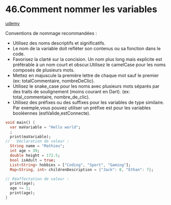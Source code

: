 # 46.Comment nommer les variables

[udemy](https://www.udemy.com/course/flutter-dart-creez-des-applications-pour-ios-et-android/learn/lecture/26916068#overview)

Conventions de nommage recommandées :

- Utilisez des noms descriptifs et significatifs.
- Le nom de la variable doit refléter son contenus ou sa fonction dans le code.
- Favorisez la clarté sur la concision. Un nom plus long mais explicite est préférable à un nom court et obscur.Utilisez le camelCase pour les noms composés de plusieurs mots.
- Mettez en majuscule la première lettre de chaque mot sauf le premier (ex: totalCommentaire, nombreDeClic).
- Utilisez le snake_case pour les noms avec plusieurs mots séparés par des traits de soulignement (moins courant en Dart). (ex: total_commentaire, nombre_de_clic).
- Utilisez des préfixes ou des suffixes pour les variables de type similaire. Par exemple,vous pouvez utiliser un préfixe est pour les variables booléennes (estValide,estConnecte).

```dart
void main() {
  var maVariable = "Hello world";
  ;
  print(maVariable);
//   Déclaration de valeur :
  String name = "Mathieu";
  int age = 39;
  double height = 172.5;
  bool isAdult = true;
  List<String> hobbies = ["Coding", "Sport", "Gaming"];
  Map<String, int> childrenDescription = {"Jack": 8, "Ethan": 7};

// Réaffectation de valeur :
  print(age);
  age += 1;
  print(age);
}
```
